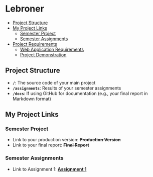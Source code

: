 # Lebroner <!-- omit in toc -->

- [Project Structure](#project-structure)
- [My Project Links](#my-project-links)
  - [Semester Project](#semester-project)
  - [Semester Assignments](#semester-assignments)
- [Project Requirements](#project-requirements)
  - [Web Application Requirements](#web-application-requirements)
  - [Project Demonstration](#project-demonstration)

## Project Structure

- **`/`**: The source code of your main project
- **`/assignments`**: Results of your semester assignments
- **`/docs`**: If using GitHub for documentation (e.g., your final report in Markdown format)

## My Project Links

### Semester Project

- Link to your production version: ~~**Production Version**~~ <!-- Replace with actual URL -->
- Link to your final report: ~~**Final Report**~~ <!-- Replace with actual URL -->

<!-- Add more as necessary -->

### Semester Assignments

- Link to Assignment 1: [**Assignment 1**](https://github.com/lukazuljevic/HCI-app-fesb/tree/main/assigments/assigment_1) <!-- Replace with actual URL -->
<!-- Add more assignments as necessary -->
